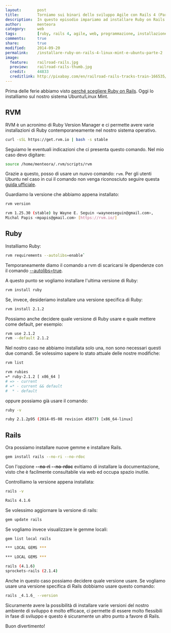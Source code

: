 ```yaml
---
layout:       post
title:        Torniamo sui binari dello sviluppo Agile con Rails 4 (Parte 2)
description:  In questo episodio impariamo ad installare Ruby on Rails 4 su Linux Mint e Ubuntu
author:       menteora
category:     web
tags:         [ruby, rails 4, agile, web, programmazione, installazione, ubuntu, linux mint]
comments:     true
share:        true
modified:     2014-09-20
permalink:    /installare-ruby-on-rails-4-linux-mint-e-ubuntu-parte-2
image:
  feature:    railroad-rails.jpg
  preview:    railroad-rails-thumb.jpg
  credit:     44833
  creditlink: http://pixabay.com/en/railroad-rails-tracks-train-166535/
---
```


Prima delle ferie abbiamo visto [perché scegliere Ruby on Rails](/news/introduzione-a-ruby-on-rails-4-parte-1). Oggi lo installiamo sul nostro sistema Ubuntu/Linux Mint.

## RVM

RVM è un acronimo di Ruby Version Manager e ci permette avere varie installazioni di Ruby contemporaneamente nel nostro sistema operativo.

```bash
curl -sSL https://get.rvm.io | bash -s stable  
```

Seguiamo le eventuali indicazioni che ci presenta questo comando. Nel mio caso devo digitare:

```bash
source /home/menteora/.rvm/scripts/rvm
```

Grazie a questo, posso di usare un nuovo comando: `rvm`. Per gli utenti Ubuntu nel caso in cui il comando non venga riconosciuto seguire questa [guida ufficiale](https://rvm.io/integration/gnome-terminal).

Guardiamo la versione che abbiamo appena installato:

```bash
rvm version

rvm 1.25.30 (stable) by Wayne E. Seguin <wayneeseguin@gmail.com>, 
Michal Papis <mpapis@gmail.com> [https://rvm.io/]
```

## Ruby

Installiamo Ruby:

```bash
rvm requirements --autolibs=enable`
```

Temporaneamente diamo il comando a rvm di scaricarsi le dipendenze con il comando [--autolibs=true](http://rvm.io/rvm/autolibs).

A questo punto se vogliamo installare l'ultima versione di Ruby:

```bash
rvm install ruby
```

Se, invece, desideriamo installare una versione specifica di Ruby:

```bash
rvm install 2.1.2
```

Possiamo anche decidere quale versione di Ruby usare e quale mettere come default, per esempio:

```bash
rvm use 2.1.2
rvm --default 2.1.2
```

Nel nostro caso ne abbiamo installata solo una, non sono necessari questi due comandi.
Se volessimo sapere lo stato attuale delle nostre modifiche:

```bash
rvm list

rvm rubies
=* ruby-2.1.2 [ x86_64 ]
# => - current
# =* - current && default
#  * - default
```

oppure possiamo già usare il comando:

```bash
ruby -v

ruby 2.1.2p95 (2014-05-08 revision 45877) [x86_64-linux]
```

## Rails

Ora possiamo installare nuove gemme e installare Rails.

```bash
gem install rails --no-ri --no-rdoc
```

Con l'opzione **--no-ri --no-rdoc** evitiamo di installare la documentazione, visto che è facilmente consultabile via web ed occupa spazio inutile.

Controlliamo la versione appena installata:

```bash
rails -v

Rails 4.1.6
```

Se volessimo aggiornare la versione di rails:

```bash
gem update rails
```

Se vogliamo invece visualizzare le gemme locali:

```bash
gem list local rails

*** LOCAL GEMS ***

*** LOCAL GEMS ***

rails (4.1.6)
sprockets-rails (2.1.4)
```

Anche in questo caso possiamo decidere quale versione usare.
Se vogliamo usare una versione specifica di Rails dobbiamo usare questo comando:

```bash
rails _4.1.6_ --version
```

Sicuramente avere la possibilità di installare varie versioni del nostro ambiente di sviluppo è molto efficace, ci permette di essere molto flessibili in fase di sviluppo e questo è sicuramente un altro punto a favore di Rails.

Buon divertimento!